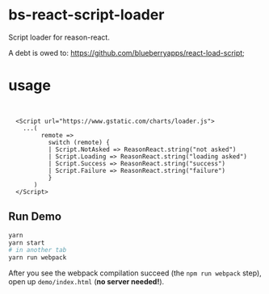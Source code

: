 # bs-react-script-loader

Script loader for reason-react.

A debt is owed to: https://github.com/blueberryapps/react-load-script;

# usage 

```


  <Script url="https://www.gstatic.com/charts/loader.js">
    ...(
         remote =>
           switch (remote) {
           | Script.NotAsked => ReasonReact.string("not asked")
           | Script.Loading => ReasonReact.string("loading asked")
           | Script.Success => ReasonReact.string("success")
           | Script.Failure => ReasonReact.string("failure")
           }
       )
  </Script>
```


## Run Demo

```sh
yarn
yarn start
# in another tab
yarn run webpack
```
After you see the webpack compilation succeed (the `npm run webpack` step), open up `demo/index.html` (**no server needed!**).


